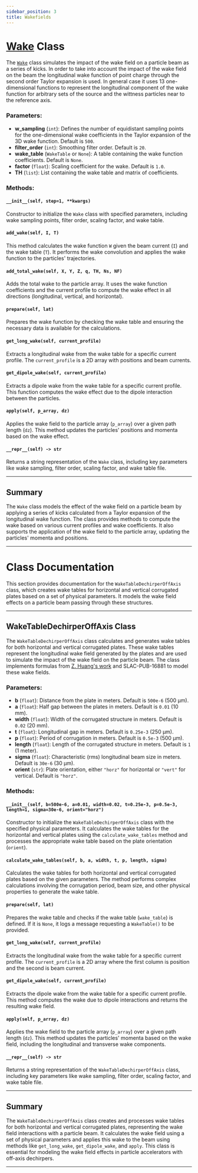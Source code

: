 ```yaml
---
sidebar_position: 3
title: Wakefields
---
```


# [Wake](https://github.com/ocelot-collab/ocelot/blob/master/ocelot/cpbd/wake3D.py#L1030) Class

The [`Wake`](https://github.com/ocelot-collab/ocelot/blob/master/ocelot/cpbd/wake3D.py#L1030) class simulates the impact of the wake field on a particle beam as a series of kicks. 
In order to take into account the impact of the wake field on the beam the longitudinal wake function
of point charge through the second order Taylor expansion is used.
In general case it uses 13 one-dimensional functions to represent the  longitudinal component of the wake
function for arbitrary sets of the source and the wittness particles near to the reference axis.

### Parameters:
- **w_sampling** (`int`): Defines the number of equidistant sampling points for the one-dimensional wake coefficients in the Taylor expansion of the 3D wake function. Default is `500`.
- **filter_order** (`int`): Smoothing filter order. Default is `20`.
- **wake_table** (`WakeTable` or `None`): A table containing the wake function coefficients. Default is `None`.
- **factor** (`float`): Scaling coefficient for the wake. Default is `1.0`.
- **TH** (`list`): List containing the wake table and matrix of coefficients.

### Methods:

#### `__init__(self, step=1, **kwargs)`
Constructor to initialize the `Wake` class with specified parameters, including wake sampling points, filter order, scaling factor, and wake table.

#### `add_wake(self, I, T)`
This method calculates the wake function `W` given the beam current (`I`) and the wake table (`T`). It performs the wake convolution and applies the wake function to the particles' trajectories. 

#### `add_total_wake(self, X, Y, Z, q, TH, Ns, NF)`
Adds the total wake to the particle array. It uses the wake function coefficients and the current profile to compute the wake effect in all directions (longitudinal, vertical, and horizontal).

#### `prepare(self, lat)`
Prepares the wake function by checking the wake table and ensuring the necessary data is available for the calculations.

#### `get_long_wake(self, current_profile)`
Extracts a longitudinal wake from the wake table for a specific current profile. The `current_profile` is a 2D array with positions and beam currents.

#### `get_dipole_wake(self, current_profile)`
Extracts a dipole wake from the wake table for a specific current profile. This function computes the wake effect due to the dipole interaction between the particles.

#### `apply(self, p_array, dz)`
Applies the wake field to the particle array (`p_array`) over a given path length (`dz`). This method updates the particles' positions and momenta based on the wake effect.

#### `__repr__(self) -> str`
Returns a string representation of the `Wake` class, including key parameters like wake sampling, filter order, scaling factor, and wake table file.

---

## Summary

The `Wake` class models the effect of the wake field on a particle beam by applying a series of kicks calculated from a Taylor expansion of the longitudinal wake function. The class provides methods to compute the wake based on various current profiles and wake coefficients. It also supports the application of the wake field to the particle array, updating the particles' momenta and positions.

---

# Class Documentation

This section provides documentation for the `WakeTableDechirperOffAxis` class, which creates wake tables for horizontal and vertical corrugated plates based on a set of physical parameters. It models the wake field effects on a particle beam passing through these structures.

---

## WakeTableDechirperOffAxis Class

The `WakeTableDechirperOffAxis` class calculates and generates wake tables for both horizontal and vertical corrugated plates. These wake tables represent the longitudinal wake field generated by the plates and are used to simulate the impact of the wake field on the particle beam. The class implements formulas from [Z. Huang's work](https://doi.org/10.1016/j.nima.2016.09.001) and SLAC-PUB-16881 to model these wake fields.

### Parameters:
- **b** (`float`): Distance from the plate in meters. Default is `500e-6` (500 µm).
- **a** (`float`): Half gap between the plates in meters. Default is `0.01` (10 mm).
- **width** (`float`): Width of the corrugated structure in meters. Default is `0.02` (20 mm).
- **t** (`float`): Longitudinal gap in meters. Default is `0.25e-3` (250 µm).
- **p** (`float`): Period of corrugation in meters. Default is `0.5e-3` (500 µm).
- **length** (`float`): Length of the corrugated structure in meters. Default is `1` (1 meter).
- **sigma** (`float`): Characteristic (rms) longitudinal beam size in meters. Default is `30e-6` (30 µm).
- **orient** (`str`): Plate orientation, either `"horz"` for horizontal or `"vert"` for vertical. Default is `"horz"`.

### Methods:

#### `__init__(self, b=500e-6, a=0.01, width=0.02, t=0.25e-3, p=0.5e-3, length=1, sigma=30e-6, orient="horz")`
Constructor to initialize the `WakeTableDechirperOffAxis` class with the specified physical parameters. It calculates the wake tables for the horizontal and vertical plates using the `calculate_wake_tables` method and processes the appropriate wake table based on the plate orientation (`orient`).

#### `calculate_wake_tables(self, b, a, width, t, p, length, sigma)`
Calculates the wake tables for both horizontal and vertical corrugated plates based on the given parameters. The method performs complex calculations involving the corrugation period, beam size, and other physical properties to generate the wake table.

#### `prepare(self, lat)`
Prepares the wake table and checks if the wake table (`wake_table`) is defined. If it is `None`, it logs a message requesting a `WakeTable()` to be provided.

#### `get_long_wake(self, current_profile)`
Extracts the longitudinal wake from the wake table for a specific current profile. The `current_profile` is a 2D array where the first column is position and the second is beam current.

#### `get_dipole_wake(self, current_profile)`
Extracts the dipole wake from the wake table for a specific current profile. This method computes the wake due to dipole interactions and returns the resulting wake field.

#### `apply(self, p_array, dz)`
Applies the wake field to the particle array (`p_array`) over a given path length (`dz`). This method updates the particles' momenta based on the wake field, including the longitudinal and transverse wake components.

#### `__repr__(self) -> str`
Returns a string representation of the `WakeTableDechirperOffAxis` class, including key parameters like wake sampling, filter order, scaling factor, and wake table file.

---

## Summary

The `WakeTableDechirperOffAxis` class creates and processes wake tables for both horizontal and vertical corrugated plates, representing the wake field interactions with a particle beam. It calculates the wake field using a set of physical parameters and applies this wake to the beam using methods like `get_long_wake`, `get_dipole_wake`, and `apply`. This class is essential for modeling the wake field effects in particle accelerators with off-axis dechirpers.

---

